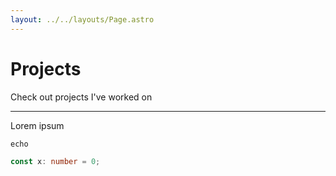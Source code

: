 ```yaml
---
layout: ../../layouts/Page.astro
---
```


<h1 style="view-transition-name: projects-title">Projects</h1>

<p class="lead" style="view-transition-name: projects-subheading">Check out projects I've worked on</p>

<hr class="border-t-2" />

Lorem ipsum

<code>echo</code>

```ts
const x: number = 0;
```
